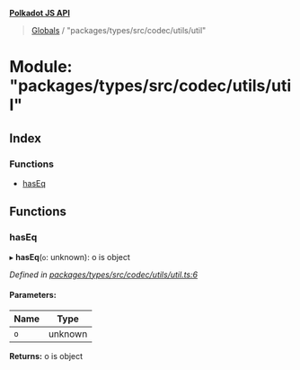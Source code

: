 **[Polkadot JS API](../README.md)**

> [Globals](../globals.md) / "packages/types/src/codec/utils/util"

# Module: "packages/types/src/codec/utils/util"

## Index

### Functions

* [hasEq](_packages_types_src_codec_utils_util_.md#haseq)

## Functions

### hasEq

▸ **hasEq**(`o`: unknown): o is object

*Defined in [packages/types/src/codec/utils/util.ts:6](https://github.com/polkadot-js/api/blob/d3703c072/packages/types/src/codec/utils/util.ts#L6)*

#### Parameters:

Name | Type |
------ | ------ |
`o` | unknown |

**Returns:** o is object

